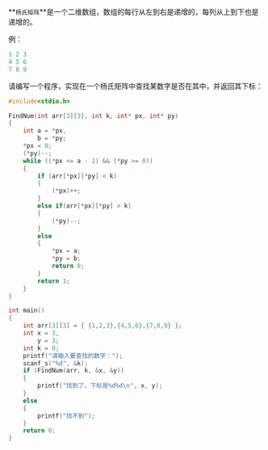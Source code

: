 **`杨氏矩阵`**是一个二维数组，数组的每行从左到右是递增的，每列从上到下也是递增的。

例： 

~~~c
1 2 3
4 5 6
7 8 9
~~~

请编写一个程序，实现在一个杨氏矩阵中查找某数字是否在其中，并返回其下标：

~~~c
#include<stdio.h>

FindNum(int arr[3][3], int k, int* px, int* py)
{
	int a = *px,
		b = *py;
	*px = 0;
	(*py)--;
	while ((*px <= a - 1) && (*py >= 0))
	{
		if (arr[*px][*py] < k)
		{
			(*px)++;
		}
		else if(arr[*px][*py] > k)
		{
			(*py)--;
		}
		else 
		{
			*px = a;
			*py = b;
			return 0;
		}
		return 1;
	}
}

int main()
{
	int arr[3][3] = { {1,2,3},{4,5,6},{7,8,9} };
	int x = 3,
		y = 3;
	int k = 0;
	printf("请输入要查找的数字：");
	scanf_s("%d", &k);
	if (FindNum(arr, k, &x, &y))
	{
		printf("找到了，下标是%d%d\n", x, y);
	}
	else
	{
		printf("找不到");
	}
	return 0;
}
~~~